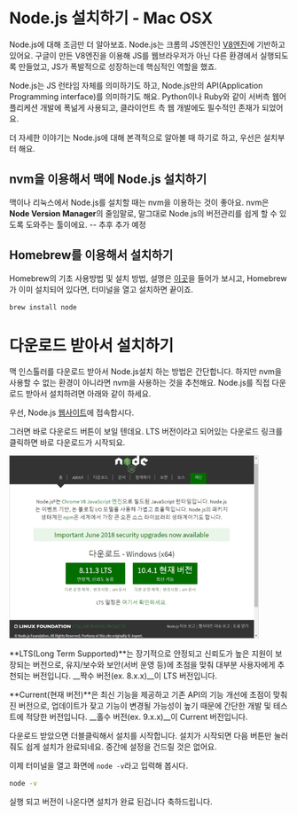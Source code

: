 # Node.js 설치하기 - Mac OSX

Node.js에 대해 조금만 더 알아보죠. Node.js는 크롬의 JS엔진인 [V8엔진](https://ko.wikipedia.org/wiki/V8_(%EC%9E%90%EB%B0%94%EC%8A%A4%ED%81%AC%EB%A6%BD%ED%8A%B8_%EC%97%94%EC%A7%84))에 기반하고 있어요. 구글이 만든 V8엔진을 이용해 JS를 웹브라우저가 아닌 다른 환경에서 실행되도록 만들었고, JS가 폭발적으로 성장하는데 핵심적인 역할을 했죠.

Node.js는 JS 런타임 자체를 의미하기도 하고, Node.js만의 API(Application Programming interface)를 의미하기도 해요. Python이나 Ruby와 같이 서버측 웹어플리케션 개발에 폭넒게 사용되고, 클라이언트 측 웹 개발에도 필수적인 존재가 되었어요.

더 자세한 이야기는 Node.js에 대해 본격적으로 알아볼 때 하기로 하고, 우선은 설치부터 해요.

## nvm을 이용해서 맥에 Node.js 설치하기
맥이나 리눅스에서 Node.js를 설치할 때는 nvm을 이용하는 것이 좋아요. nvm은 **Node Version Manager**의 줄임말로, 말그대로 Node.js의 버전관리를 쉽게 할 수 있도록 도와주는 툴이에요.
-- 추후 추가 예정

## Homebrew를 이용해서 설치하기
Homebrew의 기초 사용방법 및 설치 방법, 설명은 [이곳](https://github.com/Goolgae/TIL/blob/master/Etc/OsxSetting/macSetting.md)을 들어가 보시고, Homebrew가 이미 설치되어 있다면, 터미널을 열고 설치하면 끝이죠.
```bash
brew install node
```

# 다운로드 받아서 설치하기
맥 인스톨러를 다운로드 받아서 Node.js설치 하는 방법은 간단합니다. 하지만 nvm을 사용할 수 없는 환경이 아니라면 nvm을 사용하는 것을 추천해요. Node.js를 직접 다운로드 받아서 설치하려면 아래와 같이 하세요.

우선, Node.js [웹사이트](https://nodejs.org/ko/)에 접속합시다.

그러면 바로 다운로드 버튼이 보일 텐데요. LTS 버전이라고 되어있는 다운로드 링크를 클릭하면 바로 다운로드가 시작되요.

<img src="./images/nodejs-install1.png" width="450"/>

**LTS(Long Term Supported)**는 장기적으로 안정되고 신뢰도가 높은 지원이 보장되는 버전으로, 유지/보수와 보안(서버 운영 등)에 초점을 맞춰 대부분 사용자에게 추천되는 버전입니다.
__짝수 버전(ex. 8.x.x)__이 LTS 버전입니다.

**Current(현재 버전)**은 최신 기능을 제공하고 기존 API의 기능 개선에 초점이 맞춰진 버전으로, 업데이트가 잦고 기능이 변경될 가능성이 높기 때문에 간단한 개발 및 테스트에 적당한 버전입니다.
__홀수 버전(ex. 9.x.x)__이 Current 버전입니다.

다운로드 받았으면 더블클릭해서 설치를 시작합니다. 설치가 시작되면 다음 버튼만 눌러줘도 쉽게 설치가 완료되네요. 중간에 설정을 건드릴 것은 없어요.

이제 터미널을 열고 화면에 `node -v`라고 입력해 봅시다.
```bash
node -v
```
실행 되고 버전이 나온다면 설치가 완료 된겁니다 축하드립니다.